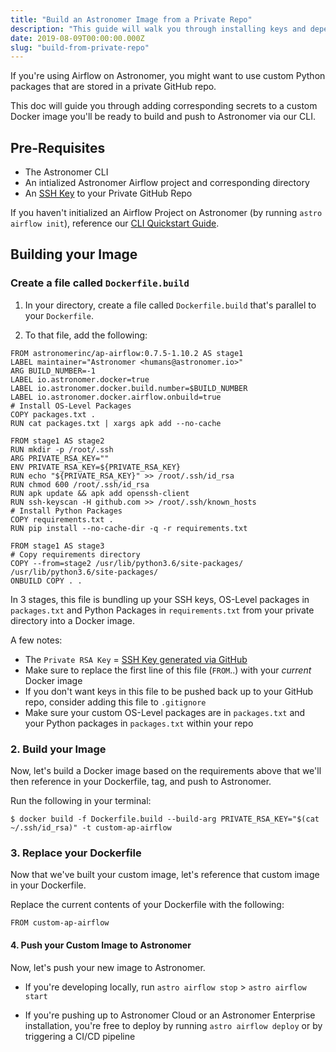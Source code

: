 ```yaml
---
title: "Build an Astronomer Image from a Private Repo"
description: "This guide will walk you through installing keys and dependencies from a private Github Repo without exposing credentials"
date: 2019-08-09T00:00:00.000Z
slug: "build-from-private-repo"
---
```


If you're using Airflow on Astronomer, you might want to use custom Python packages that are stored in a private GitHub repo.

This doc will guide you through adding corresponding secrets to a custom Docker image you'll be ready to build and push to Astronomer via our CLI.

## Pre-Requisites

- The Astronomer CLI
- An intialized Astronomer Airflow project and corresponding directory
- An [SSH Key](https://help.github.com/en/articles/generating-a-new-ssh-key-and-adding-it-to-the-ssh-agent) to your Private GitHub Repo

If you haven't initialized an Airflow Project on Astronomer (by running `astro airflow init`), reference our [CLI Quickstart Guide](https://www.astronomer.io/docs/cli-quickstart/).

## Building your Image

### Create a file called `Dockerfile.build`

1. In your directory, create a file called `Dockerfile.build` that's parallel to your `Dockerfile`.

2. To that file, add the following:

```
FROM astronomerinc/ap-airflow:0.7.5-1.10.2 AS stage1
LABEL maintainer="Astronomer <humans@astronomer.io>"
ARG BUILD_NUMBER=-1
LABEL io.astronomer.docker=true
LABEL io.astronomer.docker.build.number=$BUILD_NUMBER
LABEL io.astronomer.docker.airflow.onbuild=true
# Install OS-Level Packages
COPY packages.txt .
RUN cat packages.txt | xargs apk add --no-cache

FROM stage1 AS stage2
RUN mkdir -p /root/.ssh
ARG PRIVATE_RSA_KEY=""
ENV PRIVATE_RSA_KEY=${PRIVATE_RSA_KEY}
RUN echo "${PRIVATE_RSA_KEY}" >> /root/.ssh/id_rsa
RUN chmod 600 /root/.ssh/id_rsa
RUN apk update && apk add openssh-client
RUN ssh-keyscan -H github.com >> /root/.ssh/known_hosts
# Install Python Packages
COPY requirements.txt .
RUN pip install --no-cache-dir -q -r requirements.txt

FROM stage1 AS stage3
# Copy requirements directory
COPY --from=stage2 /usr/lib/python3.6/site-packages/ /usr/lib/python3.6/site-packages/
ONBUILD COPY . .
```

In 3 stages, this file is bundling up your SSH keys, OS-Level packages in `packages.txt` and Python Packages in `requirements.txt` from your private directory into a Docker image.

A few notes:
- The `Private RSA Key` = [SSH Key generated via GitHub](https://help.github.com/en/articles/generating-a-new-ssh-key-and-adding-it-to-the-ssh-agent)
- Make sure to replace the first line of this file (`FROM`..) with your _current_ Docker image
- If you don't want keys in this file to be pushed back up to your GitHub repo, consider adding this file to `.gitignore`
- Make sure your custom OS-Level packages are in `packages.txt` and your Python packages in `packages.txt` within your repo

### 2. Build your Image

Now, let's build a Docker image based on the requirements above that we'll then reference in your Dockerfile, tag, and push to Astronomer.

Run the following in your terminal:

```
$ docker build -f Dockerfile.build --build-arg PRIVATE_RSA_KEY="$(cat ~/.ssh/id_rsa)" -t custom-ap-airflow
```

### 3. Replace your Dockerfile

Now that we've built your custom image, let's reference that custom image in your Dockerfile.

Replace the current contents of your Dockerfile with the following:

```
FROM custom-ap-airflow
```

#### 4. Push your Custom Image to Astronomer

Now, let's push your new image to Astronomer.

- If you're developing locally, run `astro airflow stop` > `astro airflow start`

- If you're pushing up to Astronomer Cloud or an Astronomer Enterprise installation, you're free to deploy by running `astro airflow deploy` or by triggering a CI/CD pipeline



